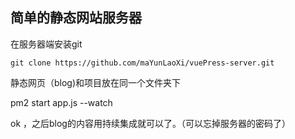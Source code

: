 ## 简单的静态网站服务器
在服务器端安装git 
```
git clone https://github.com/maYunLaoXi/vuePress-server.git
```
静态网页（blog)和项目放在同一个文件夹下

pm2 start app.js --watch

ok ，之后blog的内容用持续集成就可以了。（可以忘掉服务器的密码了）